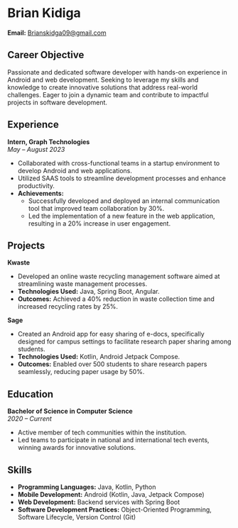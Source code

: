 # Brian Kidiga
**Email:** [Brianskidga09@gmail.com](mailto:Brianskidga09@gmail.com)

## Career Objective
Passionate and dedicated software developer with hands-on experience in Android and web development. Seeking to leverage my skills and knowledge to create innovative solutions that address real-world challenges. Eager to join a dynamic team and contribute to impactful projects in software development.

## Experience
**Intern, Graph Technologies**  
*May – August 2023*

- Collaborated with cross-functional teams in a startup environment to develop Android and web applications.
- Utilized SAAS tools to streamline development processes and enhance productivity.
- **Achievements:**
  - Successfully developed and deployed an internal communication tool that improved team collaboration by 30%.
  - Led the implementation of a new feature in the web application, resulting in a 20% increase in user engagement.

## Projects
**Kwaste**

- Developed an online waste recycling management software aimed at streamlining waste management processes.
- **Technologies Used:** Java, Spring Boot, Angular.
- **Outcomes:** Achieved a 40% reduction in waste collection time and increased recycling rates by 25%.

**Sage**

- Created an Android app for easy sharing of e-docs, specifically designed for campus settings to facilitate research paper sharing among students.
- **Technologies Used:** Kotlin, Android Jetpack Compose.
- **Outcomes:** Enabled over 500 students to share research papers seamlessly, reducing paper usage by 50%.

## Education
**Bachelor of Science in Computer Science**  
*2020 – Current*

- Active member of tech communities within the institution.
- Led teams to participate in national and international tech events, winning awards for innovative solutions.

## Skills

- **Programming Languages:** Java, Kotlin, Python
- **Mobile Development:** Android (Kotlin, Java, Jetpack Compose)
- **Web Development:** Backend services with Spring Boot
- **Software Development Practices:** Object-Oriented Programming, Software Lifecycle, Version Control (Git)
